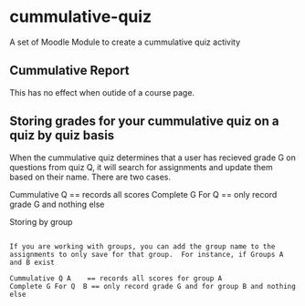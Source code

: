 cummulative-quiz
================

A set of Moodle Module to create a cummulative quiz activity


Cummulative Report
------------------

This has no effect when outide of a course page.



Storing grades for your cummulative quiz on a quiz by quiz basis
----------------------------------------------------------------

When the cummulative quiz determines that a user has recieved grade G on 
questions from quiz Q, it will search for assignments and update them based on their name.  There are two cases.


Cummulative Q     == records all scores
Complete G For Q  == only record grade G and nothing else


Storing by group
~~~~~~~~~~~~~~~~

If you are working with groups, you can add the group name to the assignments to only save for that group.  For instance, if Groups A and B exist

Cummulative Q A    == records all scores for group A
Complete G For Q  B == only record grade G and for group B and nothing else


